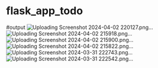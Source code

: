 # flask_app_todo
#output
![Uploading Screenshot 2024-04-02 220127.png…]()
![Uploading Screenshot 2024-04-02 215918.png…]()
![Uploading Screenshot 2024-04-02 215900.png…]()
![Uploading Screenshot 2024-04-02 215822.png…]()
![Uploading Screenshot 2024-03-31 222743.png…]()
![Uploading Screenshot 2024-03-31 222542.png…]()
